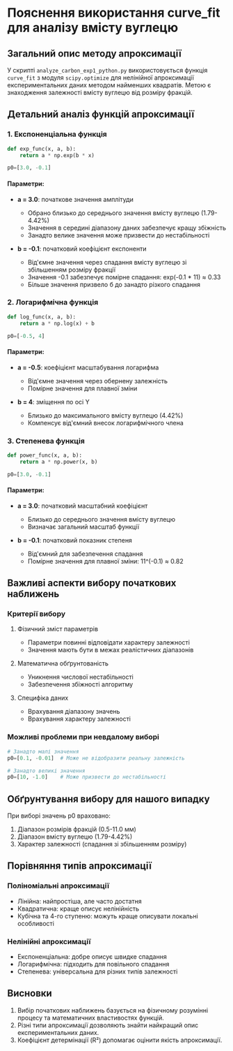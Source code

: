 # Пояснення використання curve_fit для аналізу вмісту вуглецю

## Загальний опис методу апроксимації

У скрипті `analyze_carbon_exp1_python.py` використовується функція `curve_fit` з модуля `scipy.optimize` для нелінійної апроксимації експериментальних даних методом найменших квадратів. Метою є знаходження залежності вмісту вуглецю від розміру фракцій.

## Детальний аналіз функцій апроксимації

### 1. Експоненціальна функція

```python
def exp_func(x, a, b):
    return a * np.exp(b * x)

p0=[3.0, -0.1]
```

#### Параметри:
- **a = 3.0**: початкове значення амплітуди
  * Обрано близько до середнього значення вмісту вуглецю (1.79-4.42%)
  * Значення в середині діапазону даних забезпечує кращу збіжність
  * Занадто велике значення може призвести до нестабільності

- **b = -0.1**: початковий коефіцієнт експоненти
  * Від'ємне значення через спадання вмісту вуглецю зі збільшенням розміру фракції
  * Значення -0.1 забезпечує помірне спадання: exp(-0.1 * 11) ≈ 0.33
  * Більше значення призвело б до занадто різкого спадання

### 2. Логарифмічна функція

```python
def log_func(x, a, b):
    return a * np.log(x) + b

p0=[-0.5, 4]
```

#### Параметри:
- **a = -0.5**: коефіцієнт масштабування логарифма
  * Від'ємне значення через обернену залежність
  * Помірне значення для плавної зміни

- **b = 4**: зміщення по осі Y
  * Близько до максимального вмісту вуглецю (4.42%)
  * Компенсує від'ємний внесок логарифмічного члена

### 3. Степенева функція

```python
def power_func(x, a, b):
    return a * np.power(x, b)

p0=[3.0, -0.1]
```

#### Параметри:
- **a = 3.0**: початковий масштабний коефіцієнт
  * Близько до середнього значення вмісту вуглецю
  * Визначає загальний масштаб функції

- **b = -0.1**: початковий показник степеня
  * Від'ємний для забезпечення спадання
  * Помірне значення для плавної зміни: 11^(-0.1) ≈ 0.82

## Важливі аспекти вибору початкових наближень

### Критерії вибору
1. Фізичний зміст параметрів
   * Параметри повинні відповідати характеру залежності
   * Значення мають бути в межах реалістичних діапазонів

2. Математична обґрунтованість
   * Уникнення числової нестабільності
   * Забезпечення збіжності алгоритму

3. Специфіка даних
   * Врахування діапазону значень
   * Врахування характеру залежності

### Можливі проблеми при невдалому виборі
```python
# Занадто малі значення
p0=[0.1, -0.01]  # Може не відобразити реальну залежність

# Занадто великі значення
p0=[10, -1.0]    # Може призвести до нестабільності
```

## Обґрунтування вибору для нашого випадку

При виборі значень p0 враховано:
1. Діапазон розмірів фракцій (0.5-11.0 мм)
2. Діапазон вмісту вуглецю (1.79-4.42%)
3. Характер залежності (спадання зі збільшенням розміру)

## Порівняння типів апроксимації

### Поліноміальні апроксимації
- Лінійна: найпростіша, але часто достатня
- Квадратична: краще описує нелінійність
- Кубічна та 4-го ступеню: можуть краще описувати локальні особливості

### Нелінійні апроксимації
- Експоненціальна: добре описує швидке спадання
- Логарифмічна: підходить для повільного спадання
- Степенева: універсальна для різних типів залежності

## Висновки

1. Вибір початкових наближень базується на фізичному розумінні процесу та математичних властивостях функцій.
2. Різні типи апроксимації дозволяють знайти найкращий опис експериментальних даних.
3. Коефіцієнт детермінації (R²) допомагає оцінити якість апроксимації.
